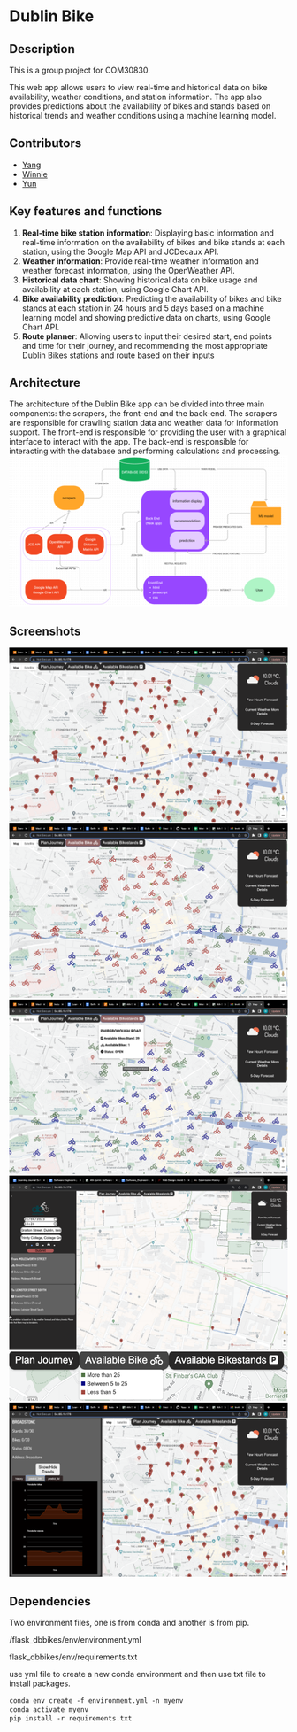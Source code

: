 # Dublin Bike
## Description
This is a group project for COM30830.

This web app allows users to view real-time and historical data on bike availability, weather conditions, and station information. The app also provides predictions about the availability of bikes and stands based on historical trends and weather conditions using a machine learning model.
## Contributors
- [Yang](https://github.com/YaaangZ)
- [Winnie](https://github.com/Winnie101995)
- [Yun](https://github.com/CraneWvs)
## Key features and functions
1. **Real-time bike station information**: Displaying basic information and real-time information on the availability of bikes and bike stands at each station, using the Google Map API and JCDecaux API.
2. **Weather information**: Provide real-time weather information and weather forecast information, using the OpenWeather API.
3. **Historical data chart**: Showing historical data on bike usage and availability at each station, using Google Chart API.
4. **Bike availability prediction**: Predicting the availability of bikes and bike stands at each station in 24 hours and 5 days based on a machine learning model and showing predictive data on charts, using Google Chart API.
5. **Route planner**: Allowing users to input their desired start, end points and time for their journey, and recommending the most appropriate Dublin Bikes stations and route based on their inputs
## Architecture
The architecture of the Dublin Bike app can be divided into three main components: the scrapers, the front-end and the back-end. The scrapers are responsible for crawling station data and weather data for information support. The front-end is responsible for providing the user with a graphical interface to interact with the app. The back-end is responsible for
interacting with the database and performing calculations and processing.
![whole_structure](https://github.com/CraneWvs/Pictures/blob/main/Dublin%20Bike/whole_structure.png)
## Screenshots
![main_page](https://github.com/CraneWvs/Pictures/blob/main/Dublin%20Bike/main_page.png)
![main_page_bike](https://github.com/CraneWvs/Pictures/blob/main/Dublin%20Bike/main_page_bike.png)
![marker](https://github.com/CraneWvs/Pictures/blob/main/Dublin%20Bike/marker.png)
![planner](https://github.com/CraneWvs/Pictures/blob/main/Dublin%20Bike/planner.png)
![prompt](https://github.com/CraneWvs/Pictures/blob/main/Dublin%20Bike/prompt.png)
![trends](https://github.com/CraneWvs/Pictures/blob/main/Dublin%20Bike/trends.png)
## Dependencies
Two environment files, one is from conda and another is from pip.

/flask_dbbikes/env/environment.yml

flask_dbbikes/env/requirements.txt

use yml file to create a new conda environment and then use txt file to install packages.
```
conda env create -f environment.yml -n myenv
conda activate myenv
pip install -r requirements.txt
```